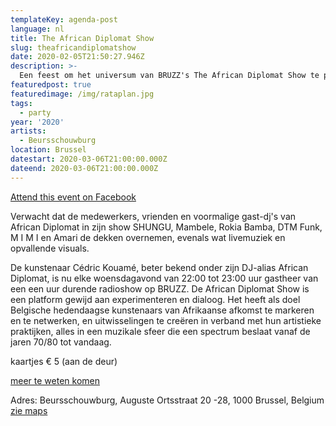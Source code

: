 ```yaml
---
templateKey: agenda-post
language: nl
title: The African Diplomat Show
slug: theafricandiplomatshow
date: 2020-02-05T21:50:27.946Z
description: >-
  Een feest om het universum van BRUZZ's The African Diplomat Show te presenteren door een mix van muziek en visuele kunst via live analoge VJing.
featuredpost: true
featuredimage: /img/rataplan.jpg
tags:
  - party
year: '2020'
artists:
  - Beursschouwburg
location: Brussel
datestart: 2020-03-06T21:00:00.000Z
dateend: 2020-03-06T21:00:00.000Z
---
```

[Attend this event on Facebook](https://www.facebook.com/events/196284398239401/)

Verwacht dat de medewerkers, vrienden en voormalige gast-dj's van African Diplomat in zijn show SHUNGU, Mambele, Rokia Bamba, DTM Funk, M I M I en Amari de dekken overnemen, evenals wat livemuziek en opvallende visuals.

De kunstenaar Cédric Kouamé, beter bekend onder zijn DJ-alias African Diplomat, is nu elke woensdagavond van 22:00 tot 23:00 uur gastheer van een een uur durende radioshow op BRUZZ. De African Diplomat Show is een platform gewijd aan experimenteren en dialoog. Het heeft als doel Belgische hedendaagse kunstenaars van Afrikaanse afkomst te markeren en te netwerken, en uitwisselingen te creëren in verband met hun artistieke praktijken, alles in een muzikale sfeer die een spectrum beslaat vanaf de jaren 70/80 tot vandaag.

kaartjes
€ 5 (aan de deur)

[meer te weten komen](beursschouwburg.be/fr/events/the-african-diplomat-show/)

Adres: Beursschouwburg, Auguste Ortsstraat 20 -28, 1000 Brussel, Belgium [zie maps](https://goo.gl/maps/DhBu8cak4gTzckgZA)
